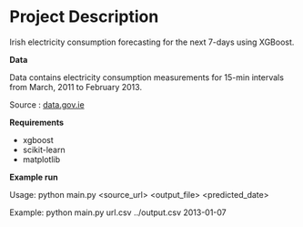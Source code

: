 # Project Description

Irish electricity consumption forecasting for the next 7-days using XGBoost.

**Data**

Data contains electricity consumption measurements for 15-min intervals from March, 2011 to February 2013.

Source : [data.gov.ie](https://data.gov.ie/dataset/energy-consumption-gas-and-electricity-civic-offices-2009-2012/resource/6091c604-8c94-4b44-ac52-c1694e83d746)

**Requirements**
* xgboost
* scikit-learn
* matplotlib



**Example run**

Usage: python main.py <source_url> <output_file> <predicted_date>

Example: python main.py url.csv ../output.csv 2013-01-07

